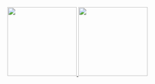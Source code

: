 <!-- ### Hi there 👋 -->

<div align="center">
  <a href="https://github.com/haydn9000"/>
  <img height="160em" src="https://github-readme-stats.vercel.app/api?username=haydn9000&show_icons=true&include_all_commits=true&theme=tokyonight"/>
  <img height="160em" src="https://github-readme-stats.vercel.app/api/top-langs/?username=haydn9000&layout=compact&langs_count=7&hide=assembly&hide_progress=true&theme=onedark"/>
</div>

<!--
<div align="center"> 
  <a href="https://www.youtube.com/channel/your_channel" target="_blank"><img src="https://img.shields.io/badge/YouTube-FF0000?style=for-the-badge&logo=youtube&logoColor=white" target="_blank"></a> 
  <a href = "mailto:your_email@email.com"><img src="https://img.shields.io/badge/-Gmail-%23333?style=for-the-badge&logo=gmail&logoColor=white" target="_blank"></a>
  <a href="https://www.linkedin.com/in/user_name" target="_blank"><img src="https://img.shields.io/badge/-LinkedIn-%230077B5?style=for-the-badge&logo=linkedin&logoColor=white" target="_blank"></a>
</div>
-->

<!--
**haydn9000/haydn9000** is a ✨ _special_ ✨ repository because its `README.md` (this file) appears on your GitHub profile.

Here are some ideas to get you started:

- 🔭 I’m currently working on ...
- 🌱 I’m currently learning ...
- 👯 I’m looking to collaborate on ...
- 🤔 I’m looking for help with ...
- 💬 Ask me about ...
- 📫 How to reach me: ...
- 😄 Pronouns: ...
- ⚡ Fun fact: ...
-->
